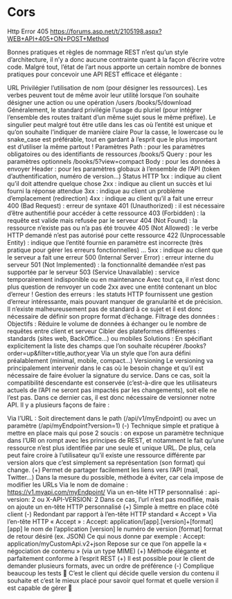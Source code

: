 # Cors

Http Error 405
https://forums.asp.net/t/2105198.aspx?WEB+API+405+ON+POST+Method

Bonnes pratiques et règles de nommage
REST n’est qu’un style d’architecture, il n’y a donc aucune contrainte quant à la façon d’écrire votre code. Malgré tout, l’état de l’art nous apporte un certain nombre de bonnes pratiques pour concevoir une API REST efficace et élégante :

URL
Privilégier l’utilisation de nom (pour désigner les ressources). Les verbes peuvent tout de même avoir leur utilité lorsque l’on souhaite désigner une action ou une opération
/users
/books/5/download
Généralement, le standard privilégie l’usage du pluriel  (pour intégrer l’ensemble des routes traitant d’un même sujet sous le même préfixe). Le singulier peut malgré tout être utile dans les cas où l’entité est unique et qu’on souhaite l’indiquer de manière claire
Pour la casse, le lowercase ou le snake_case est préférable, tout en gardant à l’esprit que le plus important est d’utiliser la même partout !
Paramètres 
Path : pour les paramètres obligatoires ou des identifiants de ressources
/books/5
Query : pour les paramètres optionnels
/books/5?view=compact
Body : pour les données à envoyer
Header : pour les paramètres globaux à l’ensemble de l’API (token d’authentification, numéro de version…)
Status HTTP
1xx : indique au client qu’il doit attendre quelque chose
2xx : indique au client un succès et lui fourni la réponse attendue
3xx : indique au client un problème d’emplacement (redirection)
4xx : indique au client qu’il a fait une erreur
400 (Bad Request) : erreur de syntaxe
401 (Unauthorized) : il est nécessaire d’être authentifié pour accéder à cette ressource
403 (Forbidden) : la requête est valide mais refusée par le serveur
404 (Not Found) : la ressource n’existe pas ou n’a pas été trouvée
405 (Not Allowed) : le verbe HTTP demandé n’est pas autorisé pour cette ressource
422 (Unprocessable Entity) : indique que l’entité fournie en paramètre est incorrecte (très pratique pour gérer les erreurs fonctionnelles)
…
5xx : indique au client que le serveur a fait une erreur
500 (Internal Server Error) : erreur interne du serveur
501 (Not Implemented) : la fonctionnalité demandée n’est pas supportée par le serveur
503 (Service Unavailable) : service temporairement indisponible ou en maintenance
Avec tout ça, il n’est donc plus question de renvoyer un code 2xx avec une entité contenant un bloc d’erreur !
Gestion des erreurs : les statuts HTTP fournissent une gestion d’erreur intéressante, mais pouvant manquer de granularité et de précision. Il n’existe malheureusement pas de standard à ce sujet et il est donc nécessaire de définir son propre format d’échange.
Filtrage des données :
Objectifs :
Réduire le volume de données à échanger ou le nombre de requêtes entre client et serveur
Cibler des plateformes différentes : standards (sites web, BackOffice…) ou mobiles
Solutions :
En spécifiant explicitement la liste des champs que l’on souhaite récupérer
/books?order=up&filter=title,author,year
Via un style que l’on aura défini préalablement (minimal, mobile, compact…)
Versioning
Le versioning va principalement intervenir dans le cas où le besoin change et qu’il est nécessaire de faire évoluer la signature du service. Dans ce cas, soit la compatibilité descendante est conservée (c’est-à-dire que les utilisateurs actuels de l’API ne seront pas impactés par les changements), soit elle ne l’est pas. Dans ce dernier cas, il est donc nécessaire de versionner notre API. Il y a plusieurs façons de faire :

Via l’URL :
Soit directement dans le path (/api/v1/myEndpoint) ou avec un paramètre (/api/myEndpoint?version=1)
(-) Technique simple et pratique à mettre en place mais qui pose 2 soucis :
on expose un paramètre technique dans l’URI
on rompt avec les principes de REST, et notamment le fait qu’une ressource n’est plus identifiée par une seule et unique URL. De plus, cela peut faire croire à l’utilisateur qu’il existe une ressource différente par version alors que c’est simplement sa représentation (son format) qui change.
(+) Permet de partager facilement les liens vers l’API (mail, Twitter…)
Dans la mesure du possible, méthode à éviter, car cela impose de modifier les URLs
Via le nom de domaine :
https://v1.myapi.com/myEndpoint/
Via un en-tête HTTP personnalisé :
api-version: 2 ou X-API-VERSION: 2
Dans ce cas, l’url n’est pas modifiée, mais on ajoute un en-tête HTTP personnalisé
(+) Simple à mettre en place côté client
(-) Redondant par rapport à l’en-tête HTTP standard « Accept »
Via l’en-tête HTTP « Accept » :
Accept: application/[app].[version]+[format]
[app] le nom de l’application
[version] le numéro de version
[format] format de retour désiré (ex. JSON)
Ce qui nous donne par exemple : Accept: application/myCustomApi.v2+json
Repose sur ce que l’on appelle la « négociation de contenu » (via un type MIME)
(+) Méthode élégante et parfaitement conforme à l’esprit REST
(+) Il est possible pour le client de demander plusieurs formats, avec un ordre de préférence
(-) Complique beaucoup les tests 🙂
C’est le client qui décide quelle version du contenu il souhaite et c’est le mieux placé pour savoir quel format et quelle version il est capable de gérer 🙂